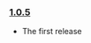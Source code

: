 ### [1.0.5](https://github.com/thefabulousdev/middleware-decorator/releases/tag/1.0.5)

- The first release

